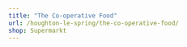 ```yaml
---
title: "The Co-operative Food"
url: /houghton-le-spring/the-co-operative-food/
shop: Supermarkt
---
```

